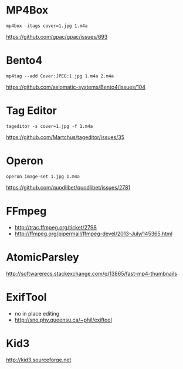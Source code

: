 MP4Box
======

~~~
mp4box -itags cover=1.jpg 1.m4a
~~~

https://github.com/gpac/gpac/issues/693

Bento4
======

~~~
mp4tag --add Cover:JPEG:1.jpg 1.m4a 2.m4a
~~~

https://github.com/axiomatic-systems/Bento4/issues/104

Tag Editor
==========

~~~
tageditor -s cover=1.jpg -f 1.m4a
~~~

https://github.com/Martchus/tageditor/issues/35

Operon
======

~~~
operon image-set 1.jpg 1.m4a
~~~

https://github.com/quodlibet/quodlibet/issues/2781

FFmpeg
====================================
- http://trac.ffmpeg.org/ticket/2798
- http://ffmpeg.org/pipermail/ffmpeg-devel/2013-July/145365.html

AtomicParsley
=================================================================
http://softwarerecs.stackexchange.com/q/13865/fast-mp4-thumbnails

ExifTool
=====================
- no in place editing
- http://sno.phy.queensu.ca/~phil/exiftool

Kid3
===========================
http://kid3.sourceforge.net
